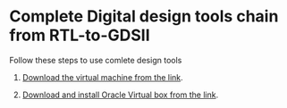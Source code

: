 # Complete Digital design tools chain from RTL-to-GDSII

Follow these steps to use comlete design tools 

1. [Download the virtual machine from the link](https://drive.google.com/drive/folders/1OyIJfVUsH48eC8sYwlszqnSR3Phi1bOn?usp=sharing). <br/>

2. [Download and install Oracle Virtual box from the link]([https://download.virtualbox.org/virtualbox/6.1.28/VirtualBox-6.1.28-147628-Win.exe).
